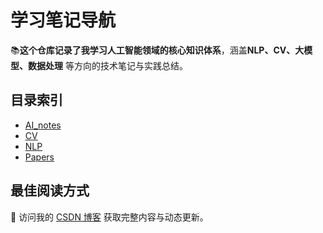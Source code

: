 # 学习笔记导航

📚 ​**这个仓库记录了我学习人工智能领域的核心知识体系**，涵盖 ​**NLP、CV、大模型、数据处理** 等方向的技术笔记与实践总结。  



## 目录索引
- [AI_notes](./AI_notes/AI_notes.md)
- [CV](./cv/cv.md)
- [NLP](./nlp/nlp.md)
- [Papers](./Papers/Papers.md)

## 最佳阅读方式
🔗 访问我的 [CSDN 博客](https://blog.csdn.net/qq_56591814) 获取完整内容与动态更新。